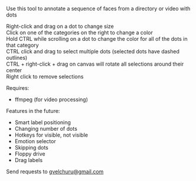 Use this tool to annotate a sequence of faces from a directory or video with dots

Right-click and drag on a dot to change size<br />
Click on one of the categories on the right to change a color<br />
Hold CTRL while scrolling on a dot to change the color for all of the dots in that category <br />
CTRL click and drag to select multiple dots (selected dots have dashed outlines)<br />
CTRL + right-click + drag on canvas will rotate all selections around their center <br />
Right click to remove selections  <br />

Requires:
- ffmpeg (for video processing)

Features in the future:

- Smart label positioning
- Changing number of dots
- Hotkeys for visible, not visible
- Emotion selector
- Skipping dots
- Floppy drive
- Drag labels


Send requests to gvelchuru@gmail.com